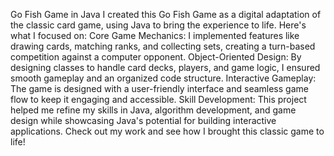Go Fish Game in Java
I created this Go Fish Game as a digital adaptation of the classic card game, using Java to bring the experience to life. 
Here's what I focused on:
Core Game Mechanics: I implemented features like drawing cards, matching ranks, and collecting sets, creating a turn-based competition against a computer opponent.
Object-Oriented Design: By designing classes to handle card decks, players, and game logic, I ensured smooth gameplay and an organized code structure.
Interactive Gameplay: The game is designed with a user-friendly interface and seamless game flow to keep it engaging and accessible.
Skill Development: This project helped me refine my skills in Java, algorithm development, and game design while showcasing Java's potential for building interactive applications.
Check out my work and see how I brought this classic game to life!
